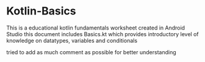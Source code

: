 # Kotlin-Basics

This is a educational kotlin fundamentals worksheet created in Android Studio
this document includes Basics.kt which provides introductory level of knowledge on 
datatypes, variables and conditionals

tried to add as much comment as possible for better understanding
